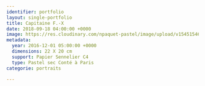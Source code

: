 ```yaml
---
identifier: portfolio
layout: single-portfolio
title: Capitaine F.-X
date: 2018-09-18 04:00:00 +0000
image: https://res.cloudinary.com/npaquet-pastel/image/upload/v1545154659/Capt-Fran%C3%A7ois-Xavier-Laviolette-pastel-20-X-22-cm-2016.jpg
metadata:
  year: 2016-12-01 05:00:00 +0000
  dimensions: 22 X 20 cm
  support: Papier Sennelier C4
  type: Pastel sec Conté à Paris
categorie: portraits

---
```

